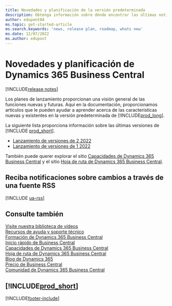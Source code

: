 ```yaml
---
title: Novedades y planificación de la versión predeterminada
description: Obtenga información sobre dónde encontrar las últimas noticias y actualizaciones de características nuevas y existentes para la versión predeterminada de Business Central.
author: edupont04
ms.topic: get-started-article
ms.search.keywords: 'news, release plan, roadmap, whats new'
ms.date: 12/07/2022
ms.author: edupont
---
```

# <a name="new-and-planned-for-dynamics-365-business-central"></a>Novedades y planificación de Dynamics 365 Business Central

[!INCLUDE[release notes](includes/release-notes.md)]

Los planes de lanzamiento proporcionan una visión general de las funciones nuevas y futuras. Aquí en la documentación, proporcionamos artículos que le pueden ayudar a aprender acerca de las características nuevas y existentes en la versión predeterminada de [!INCLUDE[prod_long](includes/prod_long.md)].  

La siguiente lista proporciona información sobre las últimas versiones de [!INCLUDE [prod_short](includes/prod_short.md)].  

* [Lanzamiento de versiones de 2 2022](/dynamics365-release-plan/2022wave2/smb/dynamics365-business-central/planned-features)  
* [Lanzamiento de versiones de 1 2022](/dynamics365-release-plan/2022wave1/smb/dynamics365-business-central/planned-features)  

También puede querer explorar el sitio [Capacidades de Dynamics 365 Business Central](https://dynamics.microsoft.com/business-central/capabilities/) y el sitio [Hoja de ruta de Dynamics 365 Business Central](https://dynamics.microsoft.com/roadmap/business-central/).  

## <a name="get-notified-about-changes-through-an-rss-feed"></a>Reciba notificaciones sobre cambios a través de una fuente RSS

[!INCLUDE [ua-rss](includes/ua-rss.md)]

## <a name="see-also"></a>Consulte también

[Visite nuestra biblioteca de vídeos](across-videos.md)  
[Recursos de ayuda y soporte técnico](product-help-and-support.md)  
[Formación de Dynamics 365 Business Central](/training/dynamics365/business-central?WT.mc_id=dyn365bc_landingpage-docs)  
[Inicio rápido de Business Central](quick-start-business-central.md)  
[Capacidades de Dynamics 365 Business Central](https://dynamics.microsoft.com/business-central/capabilities/)  
[Hoja de ruta de Dynamics 365 Business Central](https://dynamics.microsoft.com/roadmap/business-central/)  
[Blog de Dynamics 365](https://cloudblogs.microsoft.com/dynamics365/it/product/business-central/)  
[Precio de Business Central](https://dynamics.microsoft.com/business-central/overview/#pricing)  
[Comunidad de Dynamics 365 Business Central](https://community.dynamics.com/business/)

## [!INCLUDE[prod_short](includes/free_trial_md.md)]

[!INCLUDE[footer-include](includes/footer-banner.md)]
